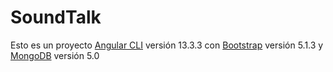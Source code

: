 # SoundTalk

Esto es un proyecto [Angular CLI](https://angular.io/) versión 13.3.3 con [Bootstrap](https://getbootstrap.com/) versión 5.1.3 y [MongoDB](https://www.mongodb.com/es) versión 5.0

## 